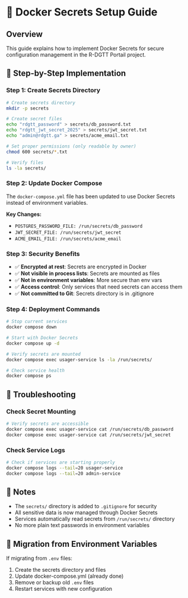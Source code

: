 # 🔐 Docker Secrets Setup Guide

## Overview
This guide explains how to implement Docker Secrets for secure configuration management in the R-DGTT Portail project.

## 🚀 Step-by-Step Implementation

### Step 1: Create Secrets Directory
```bash
# Create secrets directory
mkdir -p secrets

# Create secret files
echo "rdgtt_password" > secrets/db_password.txt
echo "rdgtt_jwt_secret_2025" > secrets/jwt_secret.txt
echo "admin@rdgtt.ga" > secrets/acme_email.txt

# Set proper permissions (only readable by owner)
chmod 600 secrets/*.txt

# Verify files
ls -la secrets/
```

### Step 2: Update Docker Compose
The `docker-compose.yml` file has been updated to use Docker Secrets instead of environment variables.

**Key Changes:**
- `POSTGRES_PASSWORD_FILE: /run/secrets/db_password`
- `JWT_SECRET_FILE: /run/secrets/jwt_secret`
- `ACME_EMAIL_FILE: /run/secrets/acme_email`

### Step 3: Security Benefits
- ✅ **Encrypted at rest**: Secrets are encrypted in Docker
- ✅ **Not visible in process lists**: Secrets are mounted as files
- ✅ **Not in environment variables**: More secure than env vars
- ✅ **Access control**: Only services that need secrets can access them
- ✅ **Not committed to Git**: Secrets directory is in .gitignore

### Step 4: Deployment Commands
```bash
# Stop current services
docker compose down

# Start with Docker Secrets
docker compose up -d

# Verify secrets are mounted
docker compose exec usager-service ls -la /run/secrets/

# Check service health
docker compose ps
```

## 🔧 Troubleshooting

### Check Secret Mounting
```bash
# Verify secrets are accessible
docker compose exec usager-service cat /run/secrets/db_password
docker compose exec usager-service cat /run/secrets/jwt_secret
```

### Check Service Logs
```bash
# Check if services are starting properly
docker compose logs --tail=20 usager-service
docker compose logs --tail=20 admin-service
```

## 📝 Notes
- The `secrets/` directory is added to `.gitignore` for security
- All sensitive data is now managed through Docker Secrets
- Services automatically read secrets from `/run/secrets/` directory
- No more plain text passwords in environment variables

## 🔄 Migration from Environment Variables
If migrating from `.env` files:
1. Create the secrets directory and files
2. Update docker-compose.yml (already done)
3. Remove or backup old `.env` files
4. Restart services with new configuration
